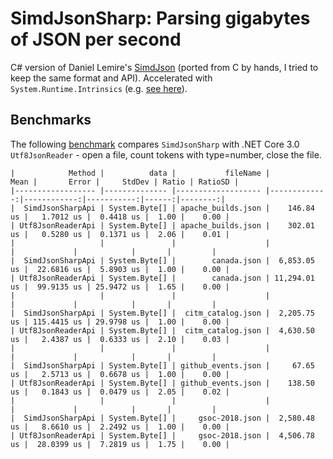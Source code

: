 # SimdJsonSharp: Parsing gigabytes of JSON per second
C# version of Daniel Lemire's [SimdJson](https://github.com/lemire/simdjson) (ported from C by hands, I tried to keep the same format and API).
Accelerated with `System.Runtime.Intrinsics` (e.g. [see here](https://github.com/EgorBo/SimdJsonSharp/blob/master/src/stage1_find_marks.cs)).

## Benchmarks
The following [benchmark](https://github.com/EgorBo/SimdJsonSharp/blob/master/benchmarks/CountTokens.cs) compares `SimdJsonSharp` with .NET Core 3.0 `Utf8JsonReader` - open a file, 
count tokens with type=number, close the file.

```
|            Method |          data |           fileName |         Mean |       Error |     StdDev | Ratio | RatioSD |
|------------------ |-------------- |------------------- |-------------:|------------:|-----------:|------:|--------:|
|  SimdJsonSharpApi | System.Byte[] | apache_builds.json |    146.84 us |   1.7012 us |  0.4418 us |  1.00 |    0.00 |
| Utf8JsonReaderApi | System.Byte[] | apache_builds.json |    302.01 us |   0.5280 us |  0.1371 us |  2.06 |    0.01 |
|                   |               |                    |              |             |            |       |         |
|  SimdJsonSharpApi | System.Byte[] |        canada.json |  6,853.05 us |  22.6816 us |  5.8903 us |  1.00 |    0.00 |
| Utf8JsonReaderApi | System.Byte[] |        canada.json | 11,294.01 us |  99.9135 us | 25.9472 us |  1.65 |    0.00 |
|                   |               |                    |              |             |            |       |         |
|  SimdJsonSharpApi | System.Byte[] |  citm_catalog.json |  2,205.75 us | 115.4415 us | 29.9798 us |  1.00 |    0.00 |
| Utf8JsonReaderApi | System.Byte[] |  citm_catalog.json |  4,630.50 us |   2.4387 us |  0.6333 us |  2.10 |    0.03 |
|                   |               |                    |              |             |            |       |         |
|  SimdJsonSharpApi | System.Byte[] | github_events.json |     67.65 us |   2.5713 us |  0.6678 us |  1.00 |    0.00 |
| Utf8JsonReaderApi | System.Byte[] | github_events.json |    138.50 us |   0.1843 us |  0.0479 us |  2.05 |    0.02 |
|                   |               |                    |              |             |            |       |         |
|  SimdJsonSharpApi | System.Byte[] |     gsoc-2018.json |  2,580.48 us |   8.6610 us |  2.2492 us |  1.00 |    0.00 |
| Utf8JsonReaderApi | System.Byte[] |     gsoc-2018.json |  4,506.78 us |  28.0399 us |  7.2819 us |  1.75 |    0.00 |
```

